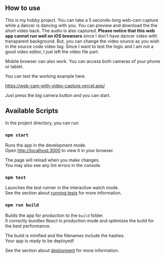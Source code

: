 ## How to use

This is my hobby project. You can take a 5 seconds-long web-cam capture while a dancer is dancing with you. You can preview and download the the short video back. The audio is also captured. **Please notice that this web app cannot run well on iOS browsers** since I don't have dancer video with transparent background. But, you can change the video source as you wish in the source code video tag. Since I want to test the logic and I am not a good video editor, I just left the video file part.

Mobile browser can also work. You can access both cameras of your phone or tablet.

You can test the working example here. 

https://web-cam-with-video-capture.vercel.app/

Just press the big camera button and you can start.

## Available Scripts

In the project directory, you can run:

### `npm start`

Runs the app in the development mode.\
Open [http://localhost:3000](http://localhost:3000) to view it in your browser.

The page will reload when you make changes.\
You may also see any lint errors in the console.

### `npm test`

Launches the test runner in the interactive watch mode.\
See the section about [running tests](https://facebook.github.io/create-react-app/docs/running-tests) for more information.

### `npm run build`

Builds the app for production to the `build` folder.\
It correctly bundles React in production mode and optimizes the build for the best performance.

The build is minified and the filenames include the hashes.\
Your app is ready to be deployed!

See the section about [deployment](https://facebook.github.io/create-react-app/docs/deployment) for more information.

